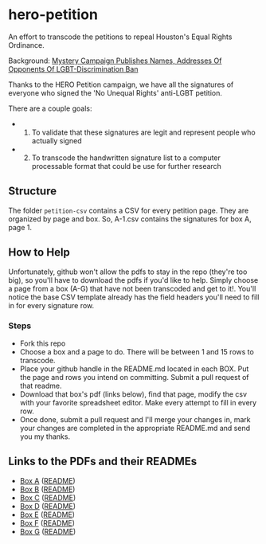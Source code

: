 hero-petition
=============

An effort to transcode the petitions to repeal Houston's Equal Rights Ordinance.

Background: [Mystery Campaign Publishes Names, Addresses Of Opponents Of LGBT-Discrimination Ban](http://www.buzzfeed.com/chrisgeidner/mystery-campaign-publishes-names-addresses-of-opponents-of-l)

Thanks to the HERO Petition campaign, we have all the signatures of everyone who signed the 'No Unequal Rights' anti-LGBT petition. 


There are a couple goals:

- 1) To validate that these signatures are legit and represent people who actually signed
- 2) To transcode the handwritten signature list to a computer processable format that could be use for further research



## Structure

The folder `petition-csv` contains a CSV for every petition page. They are organized by page and box. So, A-1.csv contains the signatures for box A, page 1. 

## How to Help

Unfortunately, github won't allow the pdfs to stay in the repo (they're too big), so you'll have to download the pdfs if you'd like to help. Simply choose a page from a box (A-G) that have not been transcoded and get to it!. You'll notice the base CSV template already has the field headers you'll need to fill in for every signature row. 

### Steps

* Fork this repo
* Choose a box and a page to do. There will be between 1 and 15 rows to transcode.
* Place your github handle in the README.md located in each BOX. Put the page and rows you intend on committing. Submit a pull request of that readme.
* Download that box's pdf (links below), find that page, modify the csv with your favorite spreadsheet editor. Make every attempt to fill in every row.
* Once done, submit a pull request and I'll merge your changes in, mark your changes are completed in the appropriate README.md and send you my thanks. 


## Links to the PDFs and their READMEs

* [Box A](http://www.scribd.com/doc/233924082/HERO-Petitions-Box-A#fullscreen=1) ([README]())
* [Box B](http://www.scribd.com/doc/233930795/HERO-Petitions-Box-B#fullscreen=1) ([README]())
* [Box C](http://www.scribd.com/doc/233995086/HERO-Petitions-Box-C#fullscreen=1) ([README]())
* [Box D](http://www.scribd.com/doc/234036703/HERO-Petitions-Box-D#fullscreen=1) ([README]())
* [Box E](http://www.scribd.com/doc/234070985/HERO-Petitions-Box-E#fullscreen=1) ([README]())
* [Box F](http://www.scribd.com/doc/234072339/HERO-Petitions-Box-F#fullscreen=1) ([README]())
* [Box G](http://www.scribd.com/doc/234072683/HERO-Petitions-Box-G#fullscreen=1) ([README]())
